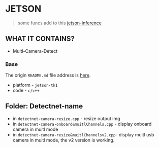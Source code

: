 # JETSON
> some funcs add to this [jetson-inference](https://github.com/dusty-nv/jetson-inference)

## WHAT IT CONTAINS?

* Muitl-Camera-Detect

### Base

The origin `README.md` file address is [here](https://github.com/dusty-nv/jetson-inference/blob/master/README.md).

* platform - `jetson-tk1`
* code - `c/c++`

## Folder: Detectnet-name

* in `detectnet-camera-resize.cpp` - resize output img
* in `detectnet-camera-onboard&muitlChannels.cpp` - display onboard camera in muitl mode
* in `detectnet-camera-resize&muitlChannelsv2.cpp`- display muitl usb camera in muitl mode, the v2 version is working.